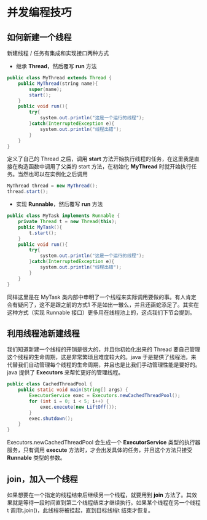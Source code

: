 # 并发编程技巧

## 如何新建一个线程

新建线程 / 任务有集成和实现接口两种方式

- 继承 **Thread**，然后覆写 **run** 方法

```java
public class MyThread extends Thread {
    public MyThread(string name){
        super(name);
        start();
    }
    public void run(){
        try{
            system.out.println("这是一个运行的线程");
        }catch(InterruptedException e){
            system.out.println("线程出错");
        }
    }
}
```

定义了自己的 Thread 之后，调用 **start** 方法开始执行线程的任务，在这里我是直接在构造函数中调用了父类的 start 方法，在初始化  **MyThread** 时就开始执行任务。当然也可以在实例化之后调用

```java
MyThread thread = new MyThread();
thread.start();
```

- 实现 **Runnable**，然后覆写 **run** 方法

```java
public class MyTask implements Runnable {
    private Thread t = new Thread(this);
    public MyTask(){
        t.start();
    }
    public void run(){
        try{
            system.out.println("这是一个运行的线程");
        }catch(InterruptedException e){
            system.out.println("线程出错");
        }
    }
}
```

同样这里是在 MyTask 类内部中申明了一个线程来实际调用要做的事。有人肯定会有疑问了，这不是跟之前的方式1 不是如出一辙么，并且还画蛇添足了。其实在这种方式（实现 Runnable 接口）更多用在线程池上的，这点我们下节会提到。

## 利用线程池新建线程

我们知道新建一个线程的开销是很大的，并且你初始化出来的 Thread 要自己管理这个线程的生命周期，这是非常繁琐且难度较大的。java 于是提供了线程池，来代替我们自动管理每个线程的生命周期，并且也是比我们手动管理性能是要好的。java 提供了 **Executors** 来帮忙更好的管理线程。

```java
public class CachedThreadPool {
    public static void main(String[] args) {
        ExecutorService exec = Executors.newCachedThreadPool();
        for (int i = 0; i < 5; i++) {
            exec.execute(new LiftOff());
        }
        exec.shutdown();
    }
}
```

Executors.newCachedThreadPool 会生成一个 **ExecutorService** 类型的执行器服务，只有调用 **execute** 方法时，才会出发具体的任务，并且这个方法只接受 **Runnable** 类型的参数。

## join，加入一个线程

如果想要在一个指定的线程结束后继续另一个线程，就要用到 **join** 方法了。其效果就是等待一段时间直到第二个线程结束才继续执行。如果某个线程在另一个线程t 调用t.join()，此线程将被挂起，直到目标线程t 结束才恢复。